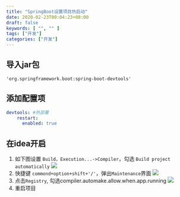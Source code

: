 ```yaml
---
title: "SpringBoot设置项目热启动"
date: 2020-02-23T00:04:23+08:00
draft: false
keywords: [ "", "" ]
tags: ["开发"]
categories: ["开发"]
---
```

## 导入jar包
```
'org.springframework.boot:spring-boot-devtools'
```
## 添加配置项
```yaml
devtools: #热部署
    restart:
      enabled: true
```

## 在idea开启
1. 如下图设置 `Build，Execution...->Compiler`，勾选 `Build project automatically`
![](https://cdn.jsdelivr.net/gh/uyaki/pic-cloud/img/20200223011604.png)
2. 快捷键 `commond+option+shift+'/'`，弹出`Maintenance`界面
![](https://cdn.jsdelivr.net/gh/uyaki/pic-cloud/img/20200223011708.png)
3. 点击`Registry`, 勾选compiler.automake.allow.when.app.running
![](https://cdn.jsdelivr.net/gh/uyaki/pic-cloud/img/20200223011808.png)
4. 重启项目

